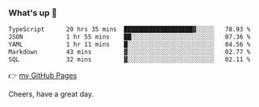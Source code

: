 ### What's up 👋

<!--START_SECTION:waka-->

```txt
TypeScript      20 hrs 35 mins  ███████████████████▓░░░░░   78.93 %
JSON            1 hr 55 mins    ██░░░░░░░░░░░░░░░░░░░░░░░   07.36 %
YAML            1 hr 11 mins    █░░░░░░░░░░░░░░░░░░░░░░░░   04.56 %
Markdown        43 mins         ▓░░░░░░░░░░░░░░░░░░░░░░░░   02.77 %
SQL             32 mins         ▓░░░░░░░░░░░░░░░░░░░░░░░░   02.11 %
```

<!--END_SECTION:waka-->

👉 [my GitHub Pages](https://ykzhukian.github.io)

Cheers, have a great day.

